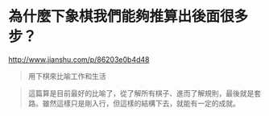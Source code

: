 # 為什麼下象棋我們能夠推算出後面很多步？

http://www.jianshu.com/p/86203e0b4d48

> 用下棋來比喻工作和生活



> 這篇算是目前最好的比喻了，從了解所有棋子、進而了解規則，最後就是套路。雖然這樣只是剛入行，但這樣的結構下去，就能有一定的成就。